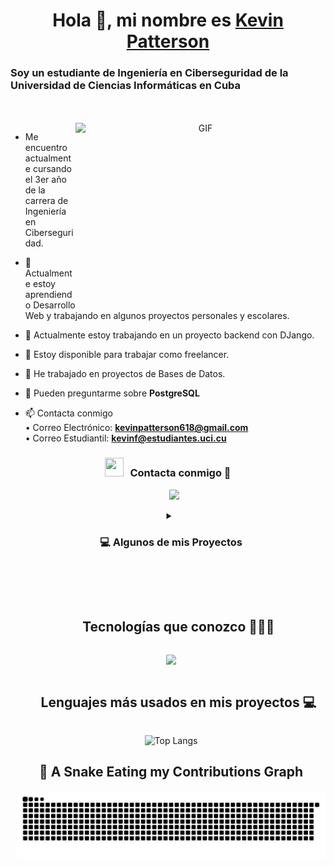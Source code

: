 <h1 align="center">Hola 👋, mi nombre es <a href="https://100rabhcsmc.github.io/Me.io/" target="blank">
Kevin Patterson</a></h1>
<h3 align="">Soy un estudiante de Ingeniería en Ciberseguridad de la Universidad de Ciencias Informáticas en Cuba </h3></br></br>

<a target="_blank" align="center">
  <img align="right" top="500" height="300" width="400" alt="GIF" src="https://media.giphy.com/media/SWoSkN6DxTszqIKEqv/giphy.gif">
</a>

- Me encuentro actualmente cursando el 3er año de la carrera de Ingeniería en Ciberseguridad.

- 🔭 Actualmente estoy aprendiendo Desarrollo Web y trabajando en algunos proyectos personales y escolares.

- 🌱 Actualmente estoy trabajando en un proyecto backend con DJango.

- 🤝  Estoy disponible para trabajar como freelancer.

- 📝 He trabajado en proyectos de Bases de Datos.

- 💬 Pueden preguntarme sobre **PostgreSQL**

- 📫 Contacta conmigo<br>
• Correo Electrónico: **kevinpatterson618@gmail.com**<br>
• Correo Estudiantil: **kevinf@estudiantes.uci.cu**

<!-- - 📄 Aquí te dejo mi CV <a href="#" >
<br/>-->

<h3 align="center" > <img src="https://media.giphy.com/media/iY8CRBdQXODJSCERIr/giphy.gif" width="30" height="30" style="margin-right: 10px;">Contacta conmigo 🤝 </h3>

<p align="center">

 <div align="center"  class="icons-social" style="margin-left: 10px;">
        <a style="margin-left: 10px;" target="_blank" href="https://github.com/KevPatterson">
		<img src="https://img.icons8.com/doodle/40/000000/github--v1.png"></a>

</p>


<!--- stats & Trophy (start) -->
 
<details><summary><h3>💻 Algunos de mis Proyectos</h3></summary>

----
	
<div>
  <p align="center">
	  	  <!-- Proyecto Web Backend: Gestión de Recetas de Comida -->
            <a href="https://github.com/KevPatterson/CocinaConNosotros">
                <img src="https://github-readme-stats.vercel.app/api/pin/?username=KevPatterson&repo=CocinaConNosotros&theme=tokyonight&border_radius=10" alt="Proyecto Backend de Gestión de Recetas de Comida" />
            </a>
	  	  	  <!-- Proyecto React: Control de Gastos -->
            <a href="https://github.com/KevPatterson/https://github.com/KevPatterson/Control-de-Gastos-en-React">
                <img src="https://github-readme-stats.vercel.app/api/pin/?username=KevPatterson&repo=https://github.com/KevPatterson/Control-de-Gastos-en-React&theme=tokyonight&border_radius=10" alt="Proyecto Frontend de Control de Gastos en React" />
            </a>
	  	  	  <!-- Proyecto React: Seguimiento de Pacientes de Veterinaria -->
            <a href="https://github.com/KevPatterson/Proyecto-de-Seguimiento-de-Pacientes-Veterinaria">
                <img src="https://github-readme-stats.vercel.app/api/pin/?username=KevPatterson&repo=Proyecto-de-Seguimiento-de-Pacientes-Veterinaria&theme=tokyonight&border_radius=10" alt="Proyecto Frontend de Seguimiento de Pacientes de Veterinaria" />
            </a>
   https://github.com/KevPatterson/Control-de-Gastos-en-React
	  <!-- Proyecto Web Frontend: Gestión de Recetas de Comida -->
            <a href="https://github.com/KevPatterson/Proyecto-Web-Frontend-Gesti-n-de-Recetas-de-Comida">
                <img src="https://github-readme-stats.vercel.app/api/pin/?username=KevPatterson&repo=Proyecto-Web-Frontend-Gesti-n-de-Recetas-de-Comida&theme=tokyonight&border_radius=10" alt="Proyecto Frontend de Gestión de Recetas de Comida" />
            </a>
	  <!-- Proyecto: Base de Datos -->
<a href="https://github.com/KevPatterson/Proyecto-Base-de-Datos">
    <img src="https://github-readme-stats.vercel.app/api/pin/?username=KevPatterson&repo=Proyecto-Base-de-Datos&theme=tokyonight" alt="Proyecto Base de Datos" />
</a>

<!-- Proyecto: Compendio de Proyectos de AC -->
<a href="https://github.com/KevPatterson/Compendido-de-Proyectos-de-AC">
    <img src="https://github-readme-stats.vercel.app/api/pin/?username=KevPatterson&repo=Compendido-de-Proyectos-de-AC&theme=tokyonight" alt="Compendio de Proyectos de Arquitectura de Computadoras" />
</a>

<a href="https://github.com/KevPatterson/Compendido-de-Proyectos-de-C-.git">
    <img src="https://github-readme-stats.vercel.app/api/pin/?username=KevPatterson&repo=Compendido-de-Proyectos-de-C-&theme=tokyonight" alt="Compendio de Proyectos de C++" />
</a>

<!-- Ejemplos -->
  <!---<a href="#">
      		<img src="https://github-readme-stats.vercel.app/api/pin/?username=7oSkaaa&repo=Ahmed-Hossam&theme=tokyonight" alt="GitHub Stats" />
    	</a>
    	 <a href="#">
      		<img src="https://github-readme-stats.vercel.app/api/pin/?username=7oSkaaa&repo=Strees_Testing&theme=tokyonight" alt="GitHub Stats" />
    	</a>
    	</a> -->
  </p>
</div>
</details> 
	
</br></br>
	

<!--- stats (end) -->   
<!--- stats (end) -->


<!--h1 without bottom border-->
<div id="user-content-toc">
  <ul align="center">
    <summary><h2 style="display: inline-block">Tecnologías que conozco 👨🏻‍💻</h2></summary>
  </ul>
</div>
<!--tech stack icons-->
<p align="center">
  <a href="https://skillicons.dev">
    <img src="https://skillicons.dev/icons?i=bootstrap,css,cpp,django,py,postgres,github,html,js,jquery,kali,react,angular,vscode&perline=14" />
  </a>
</p>
<!--Lenguajes Mas Usados en mis Proyectos-->
<div id="user-content-toc">
  <ul align="center">
    <summary><h2 style="display: inline-block">Lenguajes más usados en mis proyectos 💻</h2></summary>
  </ul>
</div>

![Top Langs](https://github-readme-stats.vercel.app/api/top-langs/?username=KevPatterson&layout=compact&theme=tokyonight)


## 🐍 A Snake Eating my Contributions Graph
	
<p align = "center">
	<img src = "https://github.com/7oSkaaa/7oSkaaa/blob/output/github-contribution-grid-snake.svg?" alt = "Snake Game"/>
</p>
